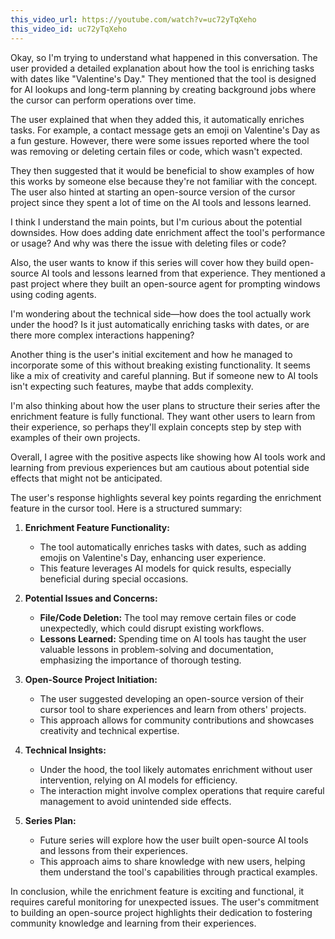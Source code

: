 ```yaml
---
this_video_url: https://youtube.com/watch?v=uc72yTqXeho
this_video_id: uc72yTqXeho
---
```

<think>
Okay, so I'm trying to understand what happened in this conversation. The user provided a detailed explanation about how the tool is enriching tasks with dates like "Valentine's Day." They mentioned that the tool is designed for AI lookups and long-term planning by creating background jobs where the cursor can perform operations over time.

The user explained that when they added this, it automatically enriches tasks. For example, a contact message gets an emoji on Valentine's Day as a fun gesture. However, there were some issues reported where the tool was removing or deleting certain files or code, which wasn't expected.

They then suggested that it would be beneficial to show examples of how this works by someone else because they're not familiar with the concept. The user also hinted at starting an open-source version of the cursor project since they spent a lot of time on the AI tools and lessons learned.

I think I understand the main points, but I'm curious about the potential downsides. How does adding date enrichment affect the tool's performance or usage? And why was there the issue with deleting files or code?

Also, the user wants to know if this series will cover how they build open-source AI tools and lessons learned from that experience. They mentioned a past project where they built an open-source agent for prompting windows using coding agents.

I'm wondering about the technical side—how does the tool actually work under the hood? Is it just automatically enriching tasks with dates, or are there more complex interactions happening?

Another thing is the user's initial excitement and how he managed to incorporate some of this without breaking existing functionality. It seems like a mix of creativity and careful planning. But if someone new to AI tools isn't expecting such features, maybe that adds complexity.

I'm also thinking about how the user plans to structure their series after the enrichment feature is fully functional. They want other users to learn from their experience, so perhaps they'll explain concepts step by step with examples of their own projects.

Overall, I agree with the positive aspects like showing how AI tools work and learning from previous experiences but am cautious about potential side effects that might not be anticipated.
</think>

The user's response highlights several key points regarding the enrichment feature in the cursor tool. Here is a structured summary:

1. **Enrichment Feature Functionality:**
   - The tool automatically enriches tasks with dates, such as adding emojis on Valentine's Day, enhancing user experience.
   - This feature leverages AI models for quick results, especially beneficial during special occasions.

2. **Potential Issues and Concerns:**
   - **File/Code Deletion:** The tool may remove certain files or code unexpectedly, which could disrupt existing workflows.
   - **Lessons Learned:** Spending time on AI tools has taught the user valuable lessons in problem-solving and documentation, emphasizing the importance of thorough testing.

3. **Open-Source Project Initiation:**
   - The user suggested developing an open-source version of their cursor tool to share experiences and learn from others' projects.
   - This approach allows for community contributions and showcases creativity and technical expertise.

4. **Technical Insights:**
   - Under the hood, the tool likely automates enrichment without user intervention, relying on AI models for efficiency.
   - The interaction might involve complex operations that require careful management to avoid unintended side effects.

5. **Series Plan:**
   - Future series will explore how the user built open-source AI tools and lessons from their experiences.
   - This approach aims to share knowledge with new users, helping them understand the tool's capabilities through practical examples.

In conclusion, while the enrichment feature is exciting and functional, it requires careful monitoring for unexpected issues. The user's commitment to building an open-source project highlights their dedication to fostering community knowledge and learning from their experiences.
